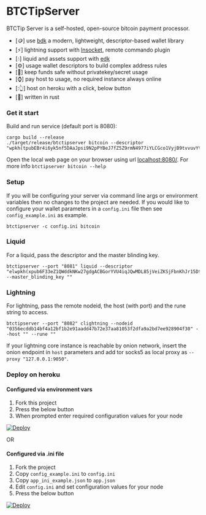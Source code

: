 BTCTipServer
===
BTCTip Server is a self-hosted, open-source bitcoin payment processor. 

- [:coin:] use [bdk](https://github.com/bitcoindevkit/bdk) a modern, lightweight, descriptor-based wallet library
- [:zap:] lightning support with [lnsocket](https://github.com/jb55/lnsocket), remote commando plugin
- [:droplet:] liquid and assets support with [edk](https://github.com/lvaccaro/edk)
- [:gear:] usage wallet descriptors to build complex address rules
- [:ninja:] keep funds safe without privatekey/secret usage
- [:watch:] pay host to usage, no required instance always online
- [::point_up_2:] host on heroku with a click, below button
- [:crab:] written in rust

### Get it start
Build and run service (default port is 8080):
```
cargo build --release
./target/release/btctipserver bitcoin --descriptor "wpkh(tpubEBr4i6yk5nf5DAaJpsi9N2pPYBeJ7fZ5Z9rmN4977iYLCGco1VyjB9tvvuvYtfZzjD5A8igzgw3HeWeeKFmanHYqksqZXYXGsw5zjnj7KM9/*)"
```
Open the local web page on your browser using url [localhost:8080/](http://localhost:8080/).
For more info `btctipserver bitcoin --help`

### Setup

If you will be configuring your server via command line args or environment variables then no
changes to the project are needed. If you would like to configure your wallet parameters in a
`config.ini` file then see `config_example.ini` as example.
```
btctipserver -c config.ini bitcoin
```

### Liquid
For a liquid, pass the descriptor and the master blinding key.
```
btctipserver --port "8081" liquid --descriptor "elwpkh(xpub6F33eZ1QWddkNKw27gdgACBGorYVU4iqJQwMDL85jVeiZKSjFbnKhJr15DtzBuiDLHAEr2aXk2aXahLq8Jpt9KZh1ubHuCc9Nbf65d65kPH/*)#yvsg4jzf" --master_blinding_key ""
```

### Lightning
For lightning, pass the remote nodeid, the host (with port) and the rune string to access.
```
btctipserver --port "8082" clightning --nodeid "0356ecddb14bf4a12bf1b2e91aadd47b72e37aa81053f2dfa9a2bd7ee928904f30" --host "" --rune ""
```
If your lightning core instance is reachable by onion network, insert the onion endpoint in `host` parameters and add tor socks5 as local proxy as `--proxy "127.0.0.1:9050"`.


### Deploy on heroku

#### Configured via environment vars
1. Fork this project
2. Press the below button
3. When prompted enter required configuration values for your node

[![Deploy](https://www.herokucdn.com/deploy/button.svg)](https://heroku.com/deploy)

OR

#### Configured via .ini file
1. Fork the project
2. Copy `config_example.ini` to `config.ini`
3. Copy `app_ini_example.json` to `app.json`
4. Edit `config.ini` and set configuration values for your node
4. Press the below button

[![Deploy](https://www.herokucdn.com/deploy/button.svg)](https://heroku.com/deploy)
